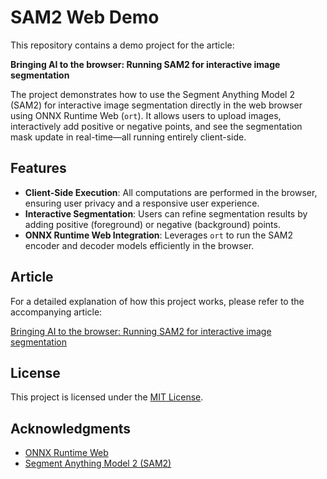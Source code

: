 # SAM2 Web Demo

This repository contains a demo project for the article:

**Bringing AI to the browser: Running SAM2 for interactive image segmentation**

The project demonstrates how to use the Segment Anything Model 2 (SAM2) for interactive image segmentation directly in the web browser using ONNX Runtime Web (`ort`). It allows users to upload images, interactively add positive or negative points, and see the segmentation mask update in real-time—all running entirely client-side.

## Features

- **Client-Side Execution**: All computations are performed in the browser, ensuring user privacy and a responsive user experience.
- **Interactive Segmentation**: Users can refine segmentation results by adding positive (foreground) or negative (background) points.
- **ONNX Runtime Web Integration**: Leverages `ort` to run the SAM2 encoder and decoder models efficiently in the browser.

## Article

For a detailed explanation of how this project works, please refer to the accompanying article:

[Bringing AI to the browser: Running SAM2 for interactive image segmentation](link_to_article)

## License

This project is licensed under the [MIT License](LICENSE).

## Acknowledgments

- [ONNX Runtime Web](https://onnxruntime.ai/docs/api/javascript/index.html)
- [Segment Anything Model 2 (SAM2)](https://segment-anything.com/)
